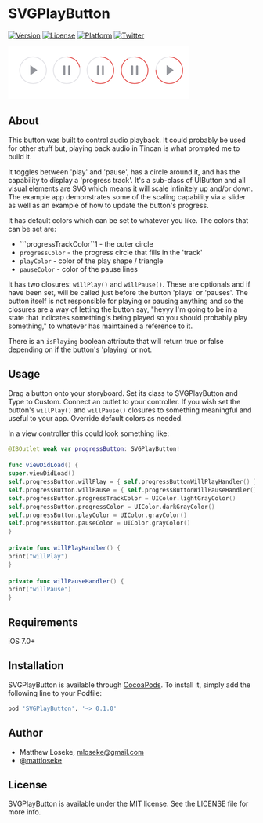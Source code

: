 # SVGPlayButton

[![Version](https://img.shields.io/cocoapods/v/SVGPlayButton.svg?style=flat)](http://cocoapods.org/pods/SVGPlayButton)
[![License](https://img.shields.io/cocoapods/l/SVGPlayButton.svg?style=flat)](http://cocoapods.org/pods/SVGPlayButton)
[![Platform](https://img.shields.io/cocoapods/p/SVGPlayButton.svg?style=flat)](http://cocoapods.org/pods/SVGPlayButton)
[![Twitter](https://img.shields.io/badge/twitter-%40mattloseke-blue.svg)](http://twitter.com/mattloseke)

![](./screenshot.png)

## About

This button was built to control audio playback. It could probably be used for other stuff but, playing back audio in Tincan is what prompted me to build it.

It toggles between 'play' and 'pause', has a circle around it, and has the capability to display a 'progress track'. It's a sub-class of UIButton and all visual elements are SVG which means it will scale infinitely up and/or down. The example app demonstrates some of the scaling capability via a slider as well as an example of how to update the button's progress.

It has default colors which can be set to whatever you like. The colors that can be set are:
* ```progressTrackColor``1 - the outer circle
* ```progressColor``` - the progress circle that fills in the 'track'
* ```playColor``` - color of the play shape / triangle
* ```pauseColor``` - color of the pause lines

It has two closures: ```willPlay()``` and ```willPause()```. These are optionals and if have been set, will be called just before the button 'plays' or 'pauses'. The button itself is not responsible for playing or pausing anything and so the closures are a way of letting the button say, "heyyy I'm going to be in a state that indicates something's being played so you should probably play something," to whatever has maintained a reference to it.

There is an ```isPlaying``` boolean attribute that will return true or false depending on if the button's 'playing' or not.

## Usage

Drag a button onto your storyboard. Set its class to SVGPlayButton and Type to Custom. Connect an outlet to your controller. If you wish set the button's ```willPlay()``` and ```willPause()``` closures to something meaningful and useful to your app. Override default colors as needed.

In a view controller this could look something like:

```swift
@IBOutlet weak var progressButton: SVGPlayButton!

func viewDidLoad() {
super.viewDidLoad()
self.progressButton.willPlay = { self.progressButtonWillPlayHandler() }
self.progressButton.willPause = { self.progressButtonWillPauseHandler() }
self.progressButton.progressTrackColor = UIColor.lightGrayColor()
self.progressButton.progressColor = UIColor.darkGrayColor()
self.progressButton.playColor = UIColor.grayColor()
self.progressButton.pauseColor = UIColor.grayColor()
}

private func willPlayHandler() {
print("willPlay")
}

private func willPauseHandler() {
print("willPause")
}
```

## Requirements
iOS 7.0+
## Installation

SVGPlayButton is available through [CocoaPods](http://cocoapods.org). To install
it, simply add the following line to your Podfile:

```ruby
pod 'SVGPlayButton', '~> 0.1.0'
```

## Author

* Matthew Loseke, mloseke@gmail.com
* [@mattloseke](twitter.com/mattloseke)

## License

SVGPlayButton is available under the MIT license. See the LICENSE file for more info.
